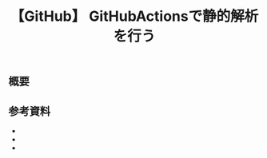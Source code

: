 ﻿---
title: "【GitHub】 GitHubActionsで静的解析を行う"
tags:
  - git
updated_at: ''
id: 4f8b29b4-d0d9-4a9f-9b1f-0de4dc300d12
---
## 概要


##


##


## 参考資料

- []()
- []()
- []()

